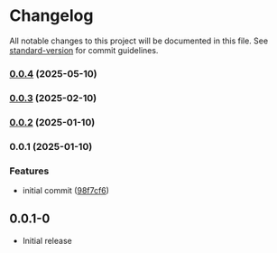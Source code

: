 # Changelog

All notable changes to this project will be documented in this file. See [standard-version](https://github.com/conventional-changelog/standard-version) for commit guidelines.

### [0.0.4](https://github.com/emdgroup-liquid/liquid-flutter-emd-theme/compare/v0.0.3...v0.0.4) (2025-05-10)

### [0.0.3](https://github.com/emdgroup-liquid/liquid-flutter-emd-theme/compare/v0.0.2...v0.0.3) (2025-02-10)

### [0.0.2](https://github.com/emdgroup-liquid/liquid-flutter-emd-theme/compare/v0.0.1...v0.0.2) (2025-01-10)

### 0.0.1 (2025-01-10)

### Features

- initial commit ([98f7cf6](https://github.com/emdgroup-liquid/liquid-flutter-emd-theme/commit/98f7cf679c3ba267012809b4d1fa8b110b51a790))

## 0.0.1-0

- Initial release
